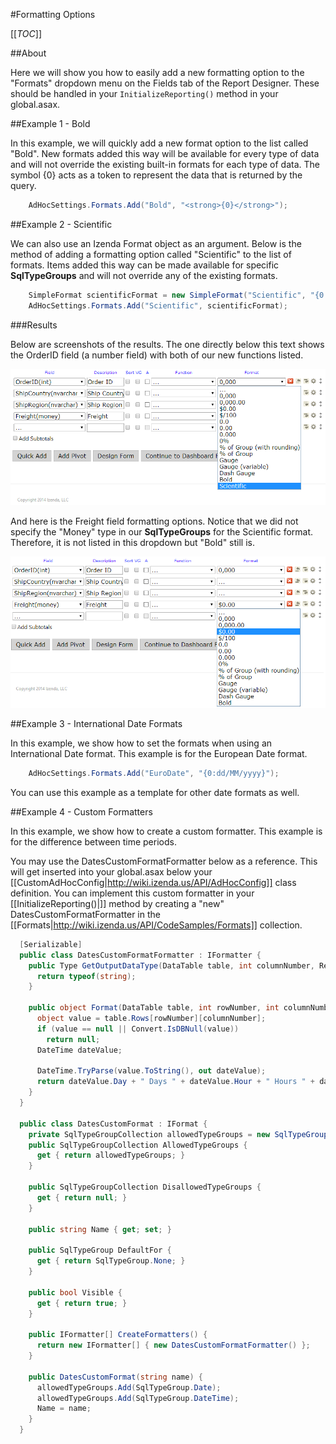 #Formatting Options

[[_TOC_]]

##About

Here we will show you how to easily add a new formatting option to the "Formats" dropdown menu on the Fields tab of the Report Designer. These should be handled in your ``InitializeReporting()`` method in your global.asax.

##Example 1 - Bold

In this example, we will quickly add a new format option to the list called "Bold". New formats added this way will be available for every type of data and will not override the existing built-in formats for each type of data. The symbol {0} acts as a token to represent the data that is returned by the query.

```csharp
    AdHocSettings.Formats.Add("Bold", "<strong>{0}</strong>");
```

##Example 2 - Scientific

We can also use an Izenda Format object as an argument. Below is the method of adding a formatting option called "Scientific" to the list of formats. Items added this way can be made available for specific **SqlTypeGroups** and will not override any of the existing formats.

```csharp
    SimpleFormat scientificFormat = new SimpleFormat("Scientific", "{0:E}", new SqlTypeGroup[] {SqlTypeGroup.Real, SqlTypeGroup.Numeric});
    AdHocSettings.Formats.Add("Scientific", scientificFormat);
```

###Results

Below are screenshots of the results. The one directly below this text shows the OrderID field (a number field) with both of our new functions listed.

![Extended Formats](/FAQ/Questions/Add-Formatting-Options/extended_formats.png)

And here is the Freight field formatting options. Notice that we did not specify the "Money" type in our **SqlTypeGroups** for the Scientific format. Therefore, it is not listed in this dropdown but "Bold" still is.

![Extended Formats 2](/FAQ/Questions/Add-Formatting-Options/extended_formats_2.png)

##Example 3 - International Date Formats

In this example, we show how to set the formats when using an International Date format. This example is for the European Date format.

```csharp
    AdHocSettings.Formats.Add("EuroDate", "{0:dd/MM/yyyy}");
```

You can use this example as a template for other date formats as well.

##Example 4 - Custom Formatters

In this example, we show how to create a custom formatter. This example is for the difference between time periods.

You may use the DatesCustomFormatFormatter below as a reference. This will get inserted into your global.asax below your [[CustomAdHocConfig|http://wiki.izenda.us/API/AdHocConfig]] class definition. You can implement this custom formatter in your [[InitializeReporting()|]] method by creating a "new" DatesCustomFormatFormatter in the [[Formats|http://wiki.izenda.us/API/CodeSamples/Formats]] collection.

```csharp
  [Serializable]
  public class DatesCustomFormatFormatter : IFormatter {
    public Type GetOutputDataType(DataTable table, int columnNumber, ReportOutputOptions reportOutputOptions, Field field) {
      return typeof(string);
    }

    public object Format(DataTable table, int rowNumber, int columnNumber, Field field, DataTable originalTable, Field nameField) {
      object value = table.Rows[rowNumber][columnNumber];
      if (value == null || Convert.IsDBNull(value))
        return null;
      DateTime dateValue;

      DateTime.TryParse(value.ToString(), out dateValue);
      return dateValue.Day + " Days " + dateValue.Hour + " Hours " + dateValue.Minute + " Minutes " + dateValue.Second + " Seconds";
    }
  }

  public class DatesCustomFormat : IFormat {
    private SqlTypeGroupCollection allowedTypeGroups = new SqlTypeGroupCollection();
    public SqlTypeGroupCollection AllowedTypeGroups {
      get { return allowedTypeGroups; }
    }

    public SqlTypeGroupCollection DisallowedTypeGroups {
      get { return null; }
    }

    public string Name { get; set; }

    public SqlTypeGroup DefaultFor {
      get { return SqlTypeGroup.None; }
    }

    public bool Visible {
      get { return true; }
    }

    public IFormatter[] CreateFormatters() {
      return new IFormatter[] { new DatesCustomFormatFormatter() };
    }

    public DatesCustomFormat(string name) {
      allowedTypeGroups.Add(SqlTypeGroup.Date);
      allowedTypeGroups.Add(SqlTypeGroup.DateTime);
      Name = name;
    }
  }
```